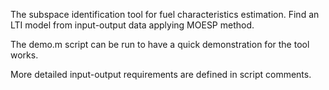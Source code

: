 The subspace identification tool for fuel characteristics estimation. Find an LTI model from input-output data applying MOESP method.

The demo.m script can be run to have a quick demonstration for the tool works. 

More detailed input-output requirements are defined in script comments.